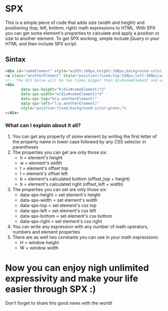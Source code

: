 # SPX
This is a simple piece of code that adds size (width and height) and positioning (top, left, bottom, right) math expressions to HTML. With SPX you can get some element's properties to calculate and apply a position or size to another element. To get SPX working, simple include jQuery in your HTML and then include SPX script.

## Sintax
```html
<div id="someElement" style="width:100px;height:100px;background-color:blue;">
<a class="anotherElement" style="position:fixed;top:100px;left:300px;width:20px;height:20px;background-color:red;">
<!-- the DIV below will be two times bigger than div#someElement and will be placed below a.anotherElement !-->
<div
       data-spx-height="h(div#someElement)*2"
       data-spx-width="w(div#someElement)*2"
       data-spx-top="b(a.anotherElement)"
       data-spx-left="l(a.anotherElement)"
       style="position:fixed;background-color:green;">
</div>
```
### What can I explain about it all?
1. You can get any property of some element by writing the first letter of the property name in lower case followed by any CSS selector in parentheses
2. The properties you can get are only those six:
    * h = element's height
    * w = element's width
    * t = element's offset top
    * l = element's offset left
    * b = element's calculated bottom (offset_top + height) 
    * b = element's calculated right (offset_left + width)
3. The properties you can set are only those six:
    * data-spx-height = set element's height
    * data-spx-width = set element's width
    * data-spx-top = set element's css top
    * data-spx-left = set element's css left
    * data-spx-bottom = set element's css bottom
    * data-spx-right = set element's css right
4. You can write any expression with any number of math operators, numbers and element properties
5. There are as well two constants you can use in your math expressions:
    * H = window height
    * W = window width

# Now you can enjoy nigh unlimited expressivity and make your life easier through SPX :)
Don't forget to share this good news with the world!


